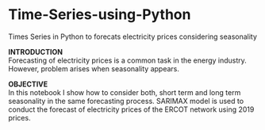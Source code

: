 # Time-Series-using-Python
Times Series in Python to forecats electricity prices considering seasonality
<p>
<b>INTRODUCTION</b>
<br>
Forecasting of electricity prices is a common task in the energy industry. However, problem arises when seasonality appears.

<b>OBJECTIVE</b>
<br>
In this notebook I show how to consider both, short term and long term seasonality in the same forecasting process. SARIMAX model is used to conduct the forecast of electricity prices of the ERCOT network using 2019 prices.

